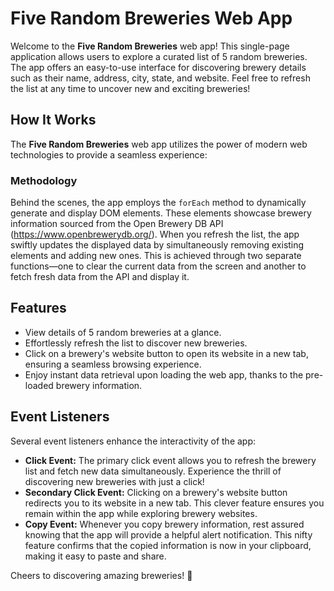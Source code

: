 # Five Random Breweries Web App

Welcome to the **Five Random Breweries** web app! This single-page application allows users to explore a curated list of 5 random breweries. The app offers an easy-to-use interface for discovering brewery details such as their name, address, city, state, and website. Feel free to refresh the list at any time to uncover new and exciting breweries!

## How It Works

The **Five Random Breweries** web app utilizes the power of modern web technologies to provide a seamless experience:

### Methodology

Behind the scenes, the app employs the `forEach` method to dynamically generate and display DOM elements. These elements showcase brewery information sourced from the Open Brewery DB API (https://www.openbrewerydb.org/). When you refresh the list, the app swiftly updates the displayed data by simultaneously removing existing elements and adding new ones. This is achieved through two separate functions—one to clear the current data from the screen and another to fetch fresh data from the API and display it.

## Features

- View details of 5 random breweries at a glance.
- Effortlessly refresh the list to discover new breweries.
- Click on a brewery's website button to open its website in a new tab, ensuring a seamless browsing experience.
- Enjoy instant data retrieval upon loading the web app, thanks to the pre-loaded brewery information.

## Event Listeners

Several event listeners enhance the interactivity of the app:

- **Click Event:** The primary click event allows you to refresh the brewery list and fetch new data simultaneously. Experience the thrill of discovering new breweries with just a click!
- **Secondary Click Event:** Clicking on a brewery's website button redirects you to its website in a new tab. This clever feature ensures you remain within the app while exploring brewery websites.
- **Copy Event:** Whenever you copy brewery information, rest assured knowing that the app will provide a helpful alert notification. This nifty feature confirms that the copied information is now in your clipboard, making it easy to paste and share.

Cheers to discovering amazing breweries! 🍻
